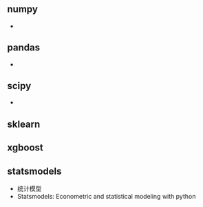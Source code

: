 ## numpy
-

## pandas
-

## scipy  
-

## sklearn

## xgboost

## statsmodels
- 统计模型
- Statsmodels: Econometric and statistical modeling with python
